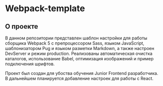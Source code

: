 # Webpack-template

## О проекте

В данном репозитории представлен шаблон настройки для работы сборщика Webpack 5 с препроцессором Sass, языком JavaScript, шаблонизатором Pug и языком разметки Markdown, а также настроен DevServer и режим production. Реализованы автоматическая очистка каталогов, использование Babel, оптимизация изображений и пример подключения шрифтов.

Проект был создан для убоства обучения Junior Frontend разработчика. В дальнейшем планируется добавление настроек для работы с React. 
